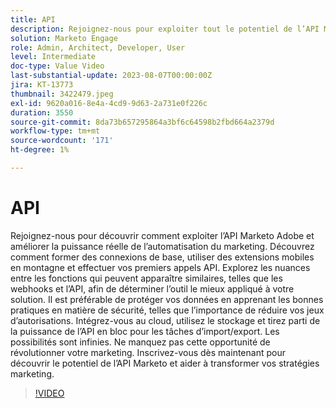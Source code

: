 ```yaml
---
title: API
description: Rejoignez-nous pour exploiter tout le potentiel de l’API Marketo Adobe, depuis vos premiers appels d’API jusqu’à l’utilisation de l’API en bloc pour les tâches d’import/export, en passant par l’exploration des webhooks et de l’API, et en apprenant les bonnes pratiques en matière de sécurité des données et d’intégration dans le cloud, avec des possibilités infinies de révolutionner vos stratégies marketing.
solution: Marketo Engage
role: Admin, Architect, Developer, User
level: Intermediate
doc-type: Value Video
last-substantial-update: 2023-08-07T00:00:00Z
jira: KT-13773
thumbnail: 3422479.jpeg
exl-id: 9620a016-8e4a-4cd9-9d63-2a731e0f226c
duration: 3550
source-git-commit: 8da73b657295864a3bf6c64598b2fbd664a2379d
workflow-type: tm+mt
source-wordcount: '171'
ht-degree: 1%

---
```


# API

Rejoignez-nous pour découvrir comment exploiter l’API Marketo Adobe et améliorer la puissance réelle de l’automatisation du marketing. Découvrez comment former des connexions de base, utiliser des extensions mobiles en montagne et effectuer vos premiers appels API. Explorez les nuances entre les fonctions qui peuvent apparaître similaires, telles que les webhooks et l’API, afin de déterminer l’outil le mieux appliqué à votre solution. Il est préférable de protéger vos données en apprenant les bonnes pratiques en matière de sécurité, telles que l’importance de réduire vos jeux d’autorisations. Intégrez-vous au cloud, utilisez le stockage et tirez parti de la puissance de l’API en bloc pour les tâches d’import/export. Les possibilités sont infinies. Ne manquez pas cette opportunité de révolutionner votre marketing. Inscrivez-vous dès maintenant pour découvrir le potentiel de l’API Marketo et aider à transformer vos stratégies marketing.

>[!VIDEO](https://video.tv.adobe.com/v/3430732/?learn=on&captions=fre_fr)
